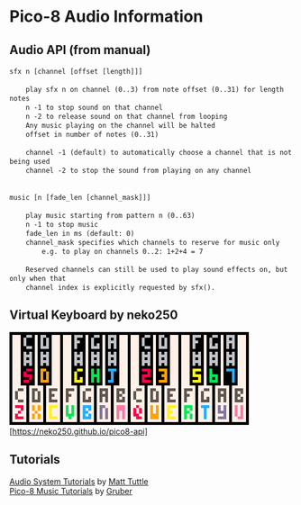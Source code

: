# Pico-8 Audio Information

## Audio API (from manual)

    sfx n [channel [offset [length]]]

		play sfx n on channel (0..3) from note offset (0..31) for length notes
		n -1 to stop sound on that channel
		n -2 to release sound on that channel from looping
		Any music playing on the channel will be halted
		offset in number of notes (0..31)

		channel -1 (default) to automatically choose a channel that is not being used
		channel -2 to stop the sound from playing on any channel
	
		
    music [n [fade_len [channel_mask]]]

		play music starting from pattern n (0..63)
		n -1 to stop music
		fade_len in ms (default: 0)
		channel_mask specifies which channels to reserve for music only
			e.g. to play on channels 0..2: 1+2+4 = 7

		Reserved channels can still be used to play sound effects on, but only when that
		channel index is explicitly requested by sfx().

## Virtual Keyboard by neko250

![keyboard by neko250](resources/keyboard.png)  
[https://neko250.github.io/pico8-api]

## Tutorials
[Audio System Tutorials](https://www.youtube.com/playlist?list=PLjZAika8vyZkyOjoCp0EbHeIFZ8MLlhvg) by [Matt Tuttle](https://www.youtube.com/user/HeardTheWord13)  
[Pico-8 Music Tutorials](https://www.youtube.com/playlist?list=PLur95ujyAigsqZR1aNTrVGAvXD7EqywdS) by [Gruber](https://www.youtube.com/channel/UCegheZHIpMbFwxbY4jrc8DA)  
